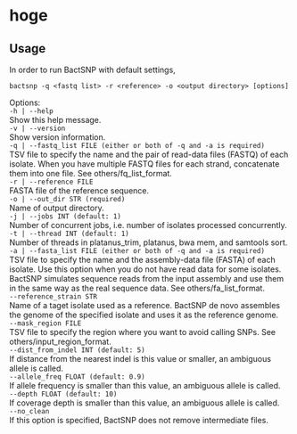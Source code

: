 # hoge

## Usage
In order to run BactSNP with default settings,  

```bactsnp -q <fastq list> -r <reference> -o <output directory> [options]```

Options:  
```-h | --help```  
Show this help message.  
```-v | --version```  
Show version information.  
```-q | --fastq_list FILE (either or both of -q and -a is required)```  
TSV file to specify the name and the pair of read-data files (FASTQ) of each isolate. When you have multiple FASTQ files for each strand, concatenate them into one file. See others/fq_list_format.  
```-r | --reference FILE```  
FASTA file of the reference sequence.  
```-o | --out_dir STR (required)```  
Name of output directory.  
```-j | --jobs INT (default: 1)```  
Number of concurrent jobs, i.e. number of isolates processed concurrently.  
```-t | --thread INT (default: 1)```  
Number of threads in platanus_trim, platanus, bwa mem, and samtools sort.  
```-a | --fasta_list FILE (either or both of -q and -a is required)```  
TSV file to specify the name and the assembly-data file (FASTA) of each isolate. Use this option when you do not have read data for some isolates. BactSNP simulates sequence reads from the input assembly and use them in the same way as the real sequence data. See others/fa_list_format.  
```--reference_strain STR```  
Name of a taget isolate used as a reference. BactSNP de novo assembles the genome of the specified isolate and uses it as the reference genome.  
```--mask_region FILE```  
TSV file to specify the region where you want to avoid calling SNPs. See others/input_region_format.  
```--dist_from_indel INT (default: 5)```  
If distance from the nearest indel is this value or smaller, an ambiguous allele is called.  
```--allele_freq FLOAT (default: 0.9)```  
If allele frequency is smaller than this value, an ambiguous allele is called.  
```--depth FLOAT (default: 10)```  
If coverage depth is smaller than this value, an ambiguous allele is called.  
```--no_clean```  
If this option is specified, BactSNP does not remove intermediate files.
